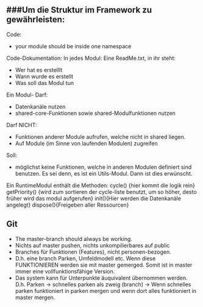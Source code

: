 
###Um die Struktur im Framework zu gewährleisten:
----------------------------------------------
Code:
- your module should be inside one namespace

Code-Dokumentation:
In jedes Modul:
Eine ReadMe.txt, in ihr steht:
- Wer hat es erstelllt
- Wann wurde es erstellt
- Was soll das Modul tun

Ein Modul-
Darf:
- Datenkanäle nutzen
- shared-core-Funktionen sowie shared-Modulfunktionen nutzen

Darf NICHT:
- Funktionen anderer Module aufrufen, welche nicht in shared liegen.
- Auf Module (im Sinne von laufenden Modulen) zugreifen

Soll:
- möglichst keine Funktionen, welche in anderen Modulen definiert sind benutzen. Es sei denn, es ist ein Utils-Modul. Dann ist dies erwünscht.

Ein RuntimeModul enthält die Methoden:
cycle() {hier kommt die logik rein}
getPriority() {wird zum sortieren der cycle-liste benutzt, um so höher, desto früher wird das modul aufgerufen}
init(){Hier werden die Datenkanäle angelegt}
dispose(){Freigeben aller Ressourcen}

Git
----
- The master-branch should always be working.
- Nichts auf master pushen, nichts unkompilierbares auf public
- Branches für Funktionen (Features), nicht personen-bezogen.
 - D.h. eine branch Parken, Umfeldmodell etc. Wenn diese FUNKTIONIEREN werden sie mit master gemerged. Somit ist in master immer eine vollfunktionsfähige Version.
 - Das system kann für Unterpunkte äuquivalent übernommen werden. D.h. Parken -> schnelles parken als zweig (branch) -> Wenn schnelles parken funktioniert in parken mergen und wenn dort alles funktioniert in master mergen.
